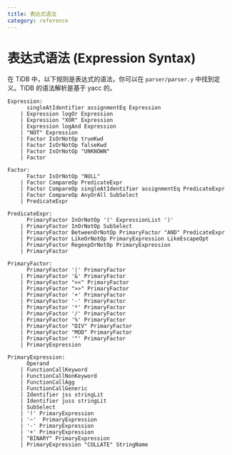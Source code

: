 ```yaml
---
title: 表达式语法
category: reference
---
```


# 表达式语法 (Expression Syntax)

在 TiDB 中，以下规则是表达式的语法，你可以在 `parser/parser.y` 中找到定义。TiDB 的语法解析是基于 yacc 的。

    Expression:
          singleAtIdentifier assignmentEq Expression
        | Expression logOr Expression
        | Expression "XOR" Expression
        | Expression logAnd Expression
        | "NOT" Expression
        | Factor IsOrNotOp trueKwd
        | Factor IsOrNotOp falseKwd
        | Factor IsOrNotOp "UNKNOWN"
        | Factor
    
    Factor:
          Factor IsOrNotOp "NULL"
        | Factor CompareOp PredicateExpr
        | Factor CompareOp singleAtIdentifier assignmentEq PredicateExpr
        | Factor CompareOp AnyOrAll SubSelect
        | PredicateExpr
    
    PredicateExpr:
          PrimaryFactor InOrNotOp '(' ExpressionList ')'
        | PrimaryFactor InOrNotOp SubSelect
        | PrimaryFactor BetweenOrNotOp PrimaryFactor "AND" PredicateExpr
        | PrimaryFactor LikeOrNotOp PrimaryExpression LikeEscapeOpt
        | PrimaryFactor RegexpOrNotOp PrimaryExpression
        | PrimaryFactor
    
    PrimaryFactor:
          PrimaryFactor '|' PrimaryFactor
        | PrimaryFactor '&' PrimaryFactor
        | PrimaryFactor "<<" PrimaryFactor
        | PrimaryFactor ">>" PrimaryFactor
        | PrimaryFactor '+' PrimaryFactor
        | PrimaryFactor '-' PrimaryFactor
        | PrimaryFactor '*' PrimaryFactor
        | PrimaryFactor '/' PrimaryFactor
        | PrimaryFactor '%' PrimaryFactor
        | PrimaryFactor "DIV" PrimaryFactor
        | PrimaryFactor "MOD" PrimaryFactor
        | PrimaryFactor '^' PrimaryFactor
        | PrimaryExpression
    
    PrimaryExpression:
          Operand
        | FunctionCallKeyword
        | FunctionCallNonKeyword
        | FunctionCallAgg
        | FunctionCallGeneric
        | Identifier jss stringLit
        | Identifier juss stringLit
        | SubSelect
        | '!' PrimaryExpression
        | '~'  PrimaryExpression
        | '-' PrimaryExpression
        | '+' PrimaryExpression
        | "BINARY" PrimaryExpression
        | PrimaryExpression "COLLATE" StringName